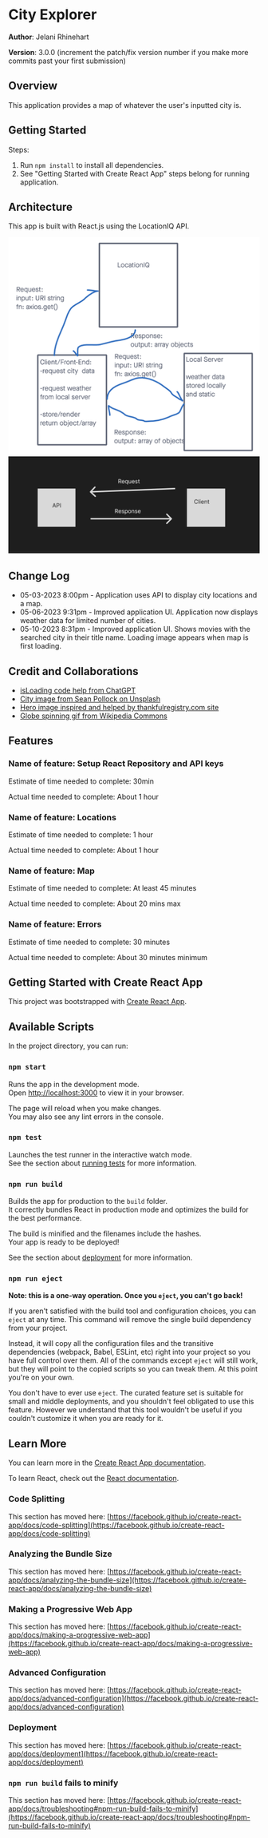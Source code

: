 # City Explorer

**Author**: Jelani Rhinehart

**Version**: 3.0.0 (increment the patch/fix version number if you make more commits past your first submission)

## Overview
<!-- Provide a high level overview of what this application is and why you are building it, beyond the fact that it's an assignment for this class. (i.e. What's your problem domain?) -->

This application provides a map of whatever the user's inputted city is.

## Getting Started
<!-- What are the steps that a user must take in order to build this app on their own machine and get it running? -->

Steps:

1. Run ``` npm install ``` to install all dependencies.
2. See "Getting Started with Create React App" steps belong for running application.

## Architecture
<!-- Provide a detailed description of the application design. What technologies (languages, libraries, etc) you're using, and any other relevant design information. -->

This app is built with React.js using the LocationIQ API.

![Server data flow example](/public/assets/imgs/server-data-flow.png)
![API Data flow example](/public/assets/imgs/api-data-flow.png)

## Change Log
<!-- Use this area to document the iterative changes made to your application as each feature is successfully implemented. Use time stamps. Here's an example:

01-01-2001 4:59pm - Application now has a fully-functional express server, with a GET route for the location resource. -->

- 05-03-2023 8:00pm - Application uses API to display city locations and a map.
- 05-06-2023 9:31pm - Improved application UI. Application now displays weather data for limited number of cities.
- 05-10-2023 8:31pm - Improved application UI. Shows movies with the searched city in their title name.
Loading image appears when map is first loading.

## Credit and Collaborations
<!-- Give credit (and a link) to other people or resources that helped you build this application. -->

- [isLoading code help from ChatGPT]('https://chat.openai.com/')
- [City image from Sean Pollock on Unsplash]('https://unsplash.com/photos/PhYq704ffdA')
- [Hero image inspired and helped by thankfulregistry.com site]('https://thankfulregistry.com/')
- [Globe spinning gif from Wikipedia Commons]('https://upload.wikimedia.org/wikipedia/commons/a/a9/Rotating_earth_%28large%29_transparent.gif')

## Features

### Name of feature: Setup React Repository and API keys

Estimate of time needed to complete: 30min

Actual time needed to complete: About 1 hour

### Name of feature: Locations

Estimate of time needed to complete: 1 hour

Actual time needed to complete: About 1 hour

### Name of feature: Map

Estimate of time needed to complete: At least 45 minutes

Actual time needed to complete: About 20 mins max

### Name of feature: Errors

Estimate of time needed to complete: 30 minutes

Actual time needed to complete: About 30 minutes minimum

## Getting Started with Create React App

This project was bootstrapped with [Create React App](https://github.com/facebook/create-react-app).

## Available Scripts

In the project directory, you can run:

### `npm start`

Runs the app in the development mode.\
Open [http://localhost:3000](http://localhost:3000) to view it in your browser.

The page will reload when you make changes.\
You may also see any lint errors in the console.

### `npm test`

Launches the test runner in the interactive watch mode.\
See the section about [running tests](https://facebook.github.io/create-react-app/docs/running-tests) for more information.

### `npm run build`

Builds the app for production to the `build` folder.\
It correctly bundles React in production mode and optimizes the build for the best performance.

The build is minified and the filenames include the hashes.\
Your app is ready to be deployed!

See the section about [deployment](https://facebook.github.io/create-react-app/docs/deployment) for more information.

### `npm run eject`

**Note: this is a one-way operation. Once you `eject`, you can't go back!**

If you aren't satisfied with the build tool and configuration choices, you can `eject` at any time. This command will remove the single build dependency from your project.

Instead, it will copy all the configuration files and the transitive dependencies (webpack, Babel, ESLint, etc) right into your project so you have full control over them. All of the commands except `eject` will still work, but they will point to the copied scripts so you can tweak them. At this point you're on your own.

You don't have to ever use `eject`. The curated feature set is suitable for small and middle deployments, and you shouldn't feel obligated to use this feature. However we understand that this tool wouldn't be useful if you couldn't customize it when you are ready for it.

## Learn More

You can learn more in the [Create React App documentation](https://facebook.github.io/create-react-app/docs/getting-started).

To learn React, check out the [React documentation](https://reactjs.org/).

### Code Splitting

This section has moved here: [https://facebook.github.io/create-react-app/docs/code-splitting](https://facebook.github.io/create-react-app/docs/code-splitting)

### Analyzing the Bundle Size

This section has moved here: [https://facebook.github.io/create-react-app/docs/analyzing-the-bundle-size](https://facebook.github.io/create-react-app/docs/analyzing-the-bundle-size)

### Making a Progressive Web App

This section has moved here: [https://facebook.github.io/create-react-app/docs/making-a-progressive-web-app](https://facebook.github.io/create-react-app/docs/making-a-progressive-web-app)

### Advanced Configuration

This section has moved here: [https://facebook.github.io/create-react-app/docs/advanced-configuration](https://facebook.github.io/create-react-app/docs/advanced-configuration)

### Deployment

This section has moved here: [https://facebook.github.io/create-react-app/docs/deployment](https://facebook.github.io/create-react-app/docs/deployment)

### `npm run build` fails to minify

This section has moved here: [https://facebook.github.io/create-react-app/docs/troubleshooting#npm-run-build-fails-to-minify](https://facebook.github.io/create-react-app/docs/troubleshooting#npm-run-build-fails-to-minify)
